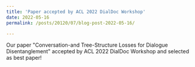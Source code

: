 ```yaml
---
title: 'Paper accepted by ACL 2022 DialDoc Workshop'
date: 2022-05-16
permalink: /posts/20120/07/blog-post-2022-05-16/

---
```


Our paper "Conversation-and Tree-Structure Losses for Dialogue Disentanglement" accepted by ACL 2022 DialDoc Workshop and selected as best paper!
